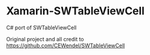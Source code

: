 Xamarin-SWTableViewCell
=======================

C# port of SWTableViewCell

Original project and all credit to https://github.com/CEWendel/SWTableViewCell
